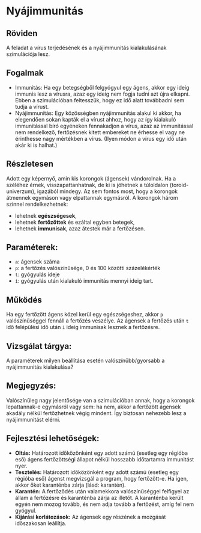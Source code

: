 # Nyájimmunitás
## Röviden
A feladat a vírus terjedésének és a nyájimmunitás kialakulásának szimulációja lesz.

## Fogalmak
- Immunitás: Ha egy betegségből felgyógyul egy ágens, akkor egy ideig immunis lesz a vírusra, azaz egy ideig nem fogja tudni azt újra elkapni. Ebben a szimulációban feltesszük, hogy ez idő alatt továbbadni sem tudja a vírust.
- Nyájimmunitás: Egy közösségben nyájimmunitás alakul ki akkor, ha elegendően sokan kapták el a vírust ahhoz, hogy az így kialakuló immunitással bíró egyéneken fennakadjon a vírus, azaz az immunitással nem rendelkező, fertőzésnek kitett embereket ne érhesse el vagy ne érinthesse nagy mértékben a vírus. (Ilyen módon a vírus egy idő után akár ki is halhat.) 

## Részletesen
Adott egy képernyő, amin kis korongok (ágensek) vándorolnak. Ha a széléhez érnek, visszapattanhatnak, de ki is jöhetnek a túloldalon (toroid-univerzum), igazából mindegy. Az sem fontos most, hogy a korongok átmennek egymáson vagy elpattannak egymásról. A korongok három színnel rendelkezhetnek:
- lehetnek **egészségesek**,
- lehetnek **fertőzöttek** és ezáltal egyben betegek,
- lehetnek **immunisak**, azaz átestek már a fertőzésen.

## Paraméterek:
- ``a``: ágensek száma
- ``p``: a fertőzés valószínűsége, 0 és 100 közötti százelékérték
- ``t``: gyógyulás ideje
- ``i``: gyógyulás után kialakuló immunitás mennyi ideig tart.

## Működés
Ha egy fertőzött ágens közel kerül egy egészségeshez, akkor ``p`` valószínűséggel fennáll a fertőzés veszélye. 
Az ágensek a fertőzés után ``t`` idő felépülési idő után ``i`` ideig immunisak lesznek a fertőzésre. 

## Vizsgálat tárgya:
A paraméterek milyen beállítása esetén valószínűbb/gyorsabb a nyájimmunitás kialakulása?

## Megjegyzés: 
Valószínűleg nagy jelentősége van a szimulációban annak, hogy a korongok lepattannak-e egymásról vagy sem: ha nem, akkor a fertőzött ágensek akadály nélkül fertőzhetnek végig mindent. Így biztosan nehezebb lesz a nyájimmunitást elérni.

## Fejlesztési lehetőségek:
- **Oltás:** Határozott időközönként egy adott számú (esetleg egy régióba eső) ágens fertőzöttségi állapot nélkül hosszabb időtartamra immunitást nyer.
- **Tesztelés:** Határozott időközönként egy adott számú (esetleg egy régióba eső) ágenst megvizsgál a program, hogy fertőzött-e. Ha igen, akkor őket karanténba zárja (lásd: karantén).
- **Karantén:** A fertőződés után valamekkora valószínűséggel felfigyel az állam a fertőzésre és karanténba zárja az illetőt. A karanténba került egyén nem mozog tovább, és nem adja tovább a fertőzést, amíg fel nem gyógyul.
- **Kijárási korlátozások:** Az ágensek egy részének a mozgását időszakosan leállítja.